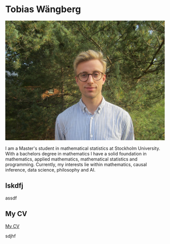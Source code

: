# Tobias Wängberg

![my profile picture](./profilepic.jpeg "Tobias Wängberg")

I am a Master's student in mathematical statistics at Stockholm University. With a bachelors degree in
mathematics I have a solid foundation in mathematics, applied mathematics, mathematical statistics and
programming. Currently, my interests lie within mathematics, causal inference, data science, philosophy and
AI.

## lskdfj 

assdf

## My CV

[My CV](./CVeng.pdf)

sdjhf

